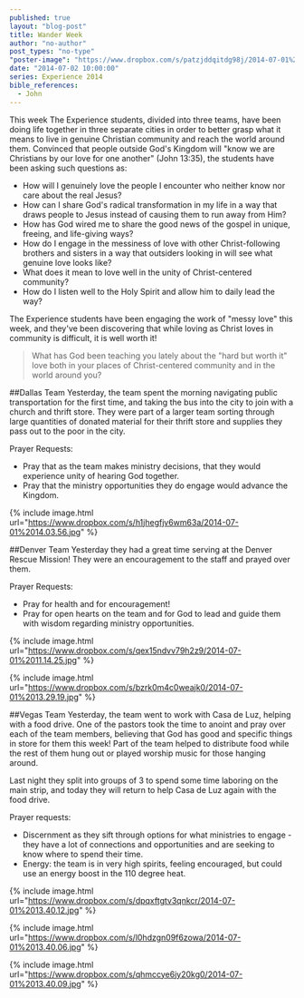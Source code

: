 ```yaml
---
published: true
layout: "blog-post"
title: Wander Week
author: "no-author"
post_types: "no-type"
"poster-image": "https://www.dropbox.com/s/patzjddqitdg98j/2014-07-01%2013.35.29.jpg"
date: "2014-07-02 10:00:00"
series: Experience 2014
bible_references: 
  - John
---
```


This week The Experience students, divided into three teams, have been doing life together in three separate cities in order to better grasp what it means to live in genuine Christian community and reach the world around them.  Convinced that people outside God's Kingdom will "know we are Christians by our love for one another" (John 13:35), the students have been asking such questions as:  

- How will I genuinely love the people I encounter who neither know nor care about the real Jesus?  
- How can I share God's radical transformation in my life in a way that draws people to Jesus instead of causing them to run away from Him?   
- How has God wired me to share the good news of the gospel in unique, freeing, and life-giving ways?  
- How do I engage in the messiness of love with other Christ-following brothers and sisters in a way that outsiders looking in will see what genuine love looks like?
- What does it mean to love well in the unity of Christ-centered community? 
- How do I listen well to the Holy Spirit and allow him to daily lead the way? 

The Experience students have been engaging the work of "messy love" this week, and they've been discovering that while loving as Christ loves in community is difficult, it is well worth it!
 
>What has God been teaching you lately about the "hard but worth it" love both in your places of Christ-centered community and in the world around you? 

##Dallas Team
Yesterday, the team spent the morning navigating public transportation for the first time, and taking the bus into the city to join with a church and thrift store. They were part of a larger team sorting through large quantities of donated material for their thrift store and supplies they pass out to the poor in the city.

Prayer Requests:
- Pray that as the team makes ministry decisions, that they would experience unity of hearing God together. 
- Pray that the ministry opportunities they do engage would advance the Kingdom.

{% include image.html url="https://www.dropbox.com/s/h1jhegfjv6wm63a/2014-07-01%2014.03.56.jpg" %}

##Denver Team
Yesterday they had a great time serving at the Denver Rescue Mission! They were an encouragement to the staff and prayed over them.

Prayer Requests:
- Pray for health and for encouragement!
- Pray for open hearts on the team and for God to lead and guide them with wisdom regarding ministry opportunities.

{% include image.html url="https://www.dropbox.com/s/qex15ndvv79h2z9/2014-07-01%2011.14.25.jpg" %}

{% include image.html url="https://www.dropbox.com/s/bzrk0m4c0weajk0/2014-07-01%2013.29.19.jpg" %}

##Vegas Team
Yesterday, the team went to work with Casa de Luz, helping with a food drive.  One of the pastors took the time to anoint and pray over each of the team members, believing that God has good and specific things in store for them this week!  Part of the team helped to distribute food while the rest of them hung out or played worship music for those hanging around.

Last night they split into groups of 3 to spend some time laboring on the main strip, and today they will return to help Casa de Luz again with the food drive. 

Prayer requests:
- Discernment as they sift through options for what ministries to engage - they have a lot of connections and opportunities and are seeking to know where to spend their time. 
- Energy: the team is in very high spirits, feeling encouraged, but could use an energy boost in the 110 degree heat.

{% include image.html url="https://www.dropbox.com/s/dpqxftgtv3qnkcr/2014-07-01%2013.40.12.jpg" %}

{% include image.html url="https://www.dropbox.com/s/l0hdzgn09f6zowa/2014-07-01%2013.40.06.jpg" %}

{% include image.html url="https://www.dropbox.com/s/qhmccye6jy20kg0/2014-07-01%2013.40.09.jpg" %}